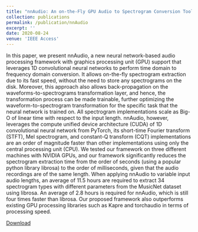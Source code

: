 ```yaml
---
title: "nnAudio: An on-the-Fly GPU Audio to Spectrogram Conversion Toolbox Using 1D Convolutional Neural Networks"
collection: publications
permalink: /publication/nnAudio
excerpt: ''
date: 2020-08-24
venue: 'IEEE Access'
---
```

In this paper, we present nnAudio, a new neural network-based audio processing framework with graphics processing unit (GPU) support that leverages 1D convolutional neural networks to perform time domain to frequency domain conversion. It allows on-the-fly spectrogram extraction due to its fast speed, without the need to store any spectrograms on the disk. Moreover, this approach also allows back-propagation on the waveforms-to-spectrograms transformation layer, and hence, the transformation process can be made trainable, further optimizing the waveform-to-spectrogram transformation for the specific task that the neural network is trained on. All spectrogram implementations scale as Big-O of linear time with respect to the input length. nnAudio, however, leverages the compute unified device architecture (CUDA) of 1D convolutional neural network from PyTorch, its short-time Fourier transform (STFT), Mel spectrogram, and constant-Q transform (CQT) implementations are an order of magnitude faster than other implementations using only the central processing unit (CPU). We tested our framework on three different machines with NVIDIA GPUs, and our framework significantly reduces the spectrogram extraction time from the order of seconds (using a popular python library librosa) to the order of milliseconds, given that the audio recordings are of the same length. When applying nnAudio to variable input audio lengths, an average of 11.5 hours are required to extract 34 spectrogram types with different parameters from the MusicNet dataset using librosa. An average of 2.8 hours is required for nnAudio, which is still four times faster than librosa. Our proposed framework also outperforms existing GPU processing libraries such as Kapre and torchaudio in terms of processing speed.

[Download](https://ieeexplore.ieee.org/abstract/document/9174990)